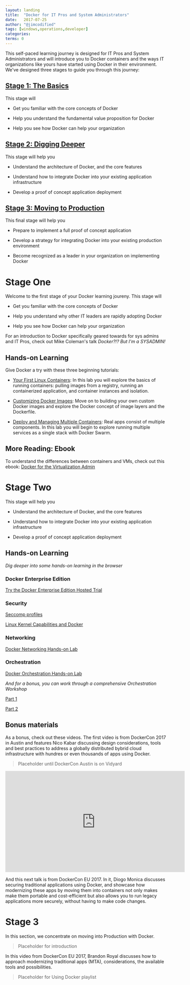 ```yaml
---
layout: landing
title:  "Docker for IT Pros and System Administrators"
date:   2017-07-25
author: "@jimcodified"
tags: [windows,operations,developer]
categories: 
terms: 0
---
```


This self-paced learning journey is designed for IT Pros and System Administrators and will introduce you to Docker containers and the ways IT organizations like yours have started using Docker in their environment. We've designed three stages to guide you through this journey:

## [Stage 1: The Basics](/ops-stage1)

This stage will
  
  * Get you familiar with the core concepts of Docker

  * Help you understand the fundamental value proposition for Docker

  * Help you see how Docker can help your organization

<!-- I'd suggest hiding stages 2 & 3 for now...maybe we list them with no links as a preview of what's to come -->
## [Stage 2: Digging Deeper](/ops-stage2)

This stage will help you

  * Understand the architecture of Docker, and the core features

  * Understand how to integrate Docker into your existing application infrastructure

  * Develop a proof of concept application deployment

## [Stage 3: Moving to Production](/ops-stage3)

This final stage will help you

  * Prepare to implement a full proof of concept application

  * Develop a strategy for integrating Docker into your existing production 
  environment

  * Become recognized as a leader in your organization on implementing Docker

# Stage One
Welcome to the first stage of your Docker learning joureny. This stage will 
  
  * Get you familiar with the core concepts of Docker

  * Help you understand why other IT leaders are rapidly adopting Docker

  * Help you see how Docker can help your organization

For an introduction to Docker specifically geared towards for sys admins and IT Pros, check out Mike Coleman's talk <em>Docker?!? But I'm a SYSADMIN!</em>
<script type="text/javascript" id="vidyard_embed_code_rDK5KvVpUn7Gd4bk1sAuNr" src="//play.vidyard.com/rDK5KvVpUn7Gd4bk1sAuNr.js?v=3.1.1&type=inline"></script>


## Hands-on Learning
Give Docker a try with these three beginning tutorials:

* [Your First Linux Containers](/ops-s1-hello): In this lab you will explore the basics of running containers: pulling images from a registry, running an containerized application, and container instances and isolation.

* [Customizing Docker Images](/ops-s1-images): Move on to building your own custom Docker images and explore the Docker concept of image layers and the Dockerfile.

* [Deploy and Managing Multiple Containers](/ops-s1-swarm-intro): Real apps consist of multiple components. In this lab you will begin to explore running multiple services as a single stack with Docker Swarm.

## More Reading: Ebook
To understand the differences between containers and VMs, check out this ebook: [Docker for the Virtualization Admin](https://goto.docker.com/docker-for-the-virtualization-admin.html)

# Stage Two


This stage will help you

  * Understand the architecture of Docker, and the core features

  * Understand how to integrate Docker into your existing application infrastructure

  * Develop a proof of concept application deployment

## Hands-on Learning
<span><em>Dig deeper into some hands-on learning in the browser</em></span>

### Docker Enterprise Edition
[Try the Docker Enterprise Edition Hosted Trial](https://dockertrial.com)

### Security
[Seccomp profiles](/security-seccomp)

[Linux Kernel Capabilities and Docker](/security-capabilities)
### Networking
[Docker Networking Hands-on Lab](/docker-networking-hol)
### Orchestration
[Docker Orchestration Hands-on Lab](/orchestration-hol)

<span><em>And for a bonus, you can work through a comprehensive Orchestration Workshop</em></span>

[Part 1](/orchestration-workshop-part1)

[Part 2](/orchestration-workshop-part2)



<!-- Storage TODO: Needs to be created -->

## Bonus materials
As a bonus, check out these videos. The first video is from DockerCon 2017 in Austin and features Nico Kabar discussing design considerations, tools and best practices to address a globally distributed bybrid cloud infrastructure with hundres or even thousands of apps using Docker.

> Placeholder until DockerCon Austin is on Vidyard
<iframe width="560" height="315" src="https://www.youtube.com/embed/TYN-XgVmITE" frameborder="0" allowfullscreen></iframe>

And this next talk is from DockerCon EU 2017. In it, Diogo Monica discusses securing traditional applications using Docker, and showcase how modernizing these apps by moving them into containers not only makes make them portable and cost-efficient but also allows you to run legacy applications more securely, without having to make code changes. 

<script type="text/javascript" id="vidyard_embed_code_Xdgtarnbc3ACJwR6zuGYja" src="//play.vidyard.com/Xdgtarnbc3ACJwR6zuGYja.js?v=3.1.1&type=inline"></script>

# Stage 3

In this section, we concentrate on moving into Production with Docker.
> Placeholder for introduction

In this video from DockerCon EU 2017, Brandon Royal discusses how to approach modernizing traditional apps (MTA), considerations, the available tools and possibilities.
<script type="text/javascript" id="vidyard_embed_code_oiD1UepzTThq1UBgXEjFU3" src="//play.vidyard.com/oiD1UepzTThq1UBgXEjFU3.js?v=3.1.1&type=inline"></script>

> Placeholder for Using Docker playlist
>